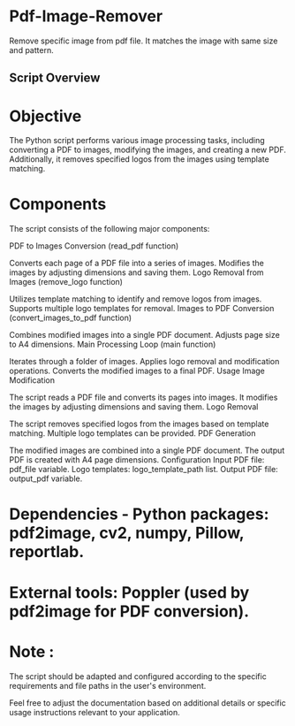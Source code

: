 # Pdf-Image-Remover
Remove specific image from pdf file. It matches the image with same size and pattern.

## Script Overview
# Objective
The Python script performs various image processing tasks, including converting a PDF to images, modifying the images, and creating a new PDF. Additionally, it removes specified logos from the images using template matching.

# Components
The script consists of the following major components:

PDF to Images Conversion (read_pdf function)

Converts each page of a PDF file into a series of images.
Modifies the images by adjusting dimensions and saving them.
Logo Removal from Images (remove_logo function)

Utilizes template matching to identify and remove logos from images.
Supports multiple logo templates for removal.
Images to PDF Conversion (convert_images_to_pdf function)

Combines modified images into a single PDF document.
Adjusts page size to A4 dimensions.
Main Processing Loop (main function)

Iterates through a folder of images.
Applies logo removal and modification operations.
Converts the modified images to a final PDF.
Usage
Image Modification

The script reads a PDF file and converts its pages into images.
It modifies the images by adjusting dimensions and saving them.
Logo Removal

The script removes specified logos from the images based on template matching.
Multiple logo templates can be provided.
PDF Generation

The modified images are combined into a single PDF document.
The output PDF is created with A4 page dimensions.
Configuration
Input PDF file: pdf_file variable.
Logo templates: logo_template_path list.
Output PDF file: output_pdf variable.

# Dependencies - Python packages: pdf2image, cv2, numpy, Pillow, reportlab.

# External tools: Poppler (used by pdf2image for PDF conversion).

# Note : 
  The script should be adapted and configured according to the specific requirements and file paths in the user's environment.

Feel free to adjust the documentation based on additional details or specific usage instructions relevant to your application.

